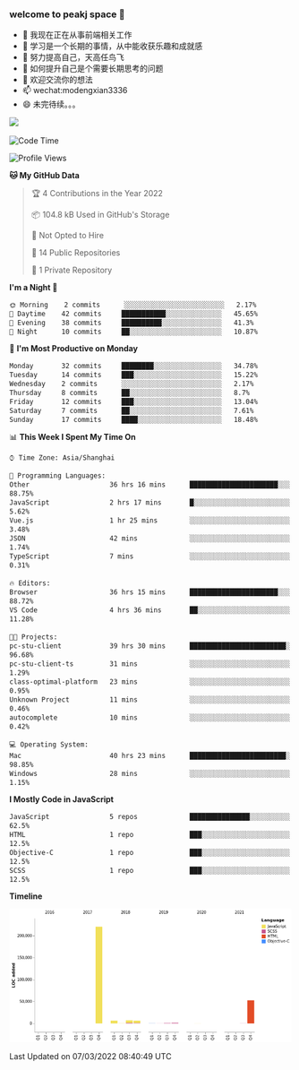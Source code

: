 ### welcome to peakj space 👋



- 🔭 我现在正在从事前端相关工作
- 🌱 学习是一个长期的事情，从中能收获乐趣和成就感
- 👯 努力提高自己，天高任鸟飞
- 🤔 如何提升自己是个需要长期思考的问题
- 💬 欢迎交流你的想法
- 📫 wechat:modengxian3336
- 😄 未完待续。。。

![](https://s2.ax1x.com/2019/06/28/ZKxc4J.jpg)

<!--START_SECTION:waka-->
![Code Time](http://img.shields.io/badge/Code%20Time-1%2C015%20hrs%2035%20mins-blue)

![Profile Views](http://img.shields.io/badge/Profile%20Views-0-blue)

**🐱 My GitHub Data** 

> 🏆 4 Contributions in the Year 2022
 > 
> 📦 104.8 kB Used in GitHub's Storage 
 > 
> 🚫 Not Opted to Hire
 > 
> 📜 14 Public Repositories 
 > 
> 🔑 1 Private Repository 
 > 
**I'm a Night 🦉** 

```text
🌞 Morning    2 commits      ░░░░░░░░░░░░░░░░░░░░░░░░░   2.17% 
🌆 Daytime    42 commits     ███████████░░░░░░░░░░░░░░   45.65% 
🌃 Evening    38 commits     ██████████░░░░░░░░░░░░░░░   41.3% 
🌙 Night      10 commits     ██░░░░░░░░░░░░░░░░░░░░░░░   10.87%

```
📅 **I'm Most Productive on Monday** 

```text
Monday       32 commits     ████████░░░░░░░░░░░░░░░░░   34.78% 
Tuesday      14 commits     ███░░░░░░░░░░░░░░░░░░░░░░   15.22% 
Wednesday    2 commits      ░░░░░░░░░░░░░░░░░░░░░░░░░   2.17% 
Thursday     8 commits      ██░░░░░░░░░░░░░░░░░░░░░░░   8.7% 
Friday       12 commits     ███░░░░░░░░░░░░░░░░░░░░░░   13.04% 
Saturday     7 commits      ██░░░░░░░░░░░░░░░░░░░░░░░   7.61% 
Sunday       17 commits     ████░░░░░░░░░░░░░░░░░░░░░   18.48%

```


📊 **This Week I Spent My Time On** 

```text
⌚︎ Time Zone: Asia/Shanghai

💬 Programming Languages: 
Other                    36 hrs 16 mins      ██████████████████████░░░   88.75% 
JavaScript               2 hrs 17 mins       █░░░░░░░░░░░░░░░░░░░░░░░░   5.62% 
Vue.js                   1 hr 25 mins        ░░░░░░░░░░░░░░░░░░░░░░░░░   3.48% 
JSON                     42 mins             ░░░░░░░░░░░░░░░░░░░░░░░░░   1.74% 
TypeScript               7 mins              ░░░░░░░░░░░░░░░░░░░░░░░░░   0.31%

🔥 Editors: 
Browser                  36 hrs 15 mins      ██████████████████████░░░   88.72% 
VS Code                  4 hrs 36 mins       ██░░░░░░░░░░░░░░░░░░░░░░░   11.28%

🐱‍💻 Projects: 
pc-stu-client            39 hrs 30 mins      ████████████████████████░   96.68% 
pc-stu-client-ts         31 mins             ░░░░░░░░░░░░░░░░░░░░░░░░░   1.29% 
class-optimal-platform   23 mins             ░░░░░░░░░░░░░░░░░░░░░░░░░   0.95% 
Unknown Project          11 mins             ░░░░░░░░░░░░░░░░░░░░░░░░░   0.46% 
autocomplete             10 mins             ░░░░░░░░░░░░░░░░░░░░░░░░░   0.42%

💻 Operating System: 
Mac                      40 hrs 23 mins      ████████████████████████░   98.85% 
Windows                  28 mins             ░░░░░░░░░░░░░░░░░░░░░░░░░   1.15%

```

**I Mostly Code in JavaScript** 

```text
JavaScript               5 repos             ███████████████░░░░░░░░░░   62.5% 
HTML                     1 repo              ███░░░░░░░░░░░░░░░░░░░░░░   12.5% 
Objective-C              1 repo              ███░░░░░░░░░░░░░░░░░░░░░░   12.5% 
SCSS                     1 repo              ███░░░░░░░░░░░░░░░░░░░░░░   12.5%

```


**Timeline**

![Chart not found](https://raw.githubusercontent.com/PeakJ/PeakJ/master/charts/bar_graph.png) 


 Last Updated on 07/03/2022 08:40:49 UTC
<!--END_SECTION:waka-->
